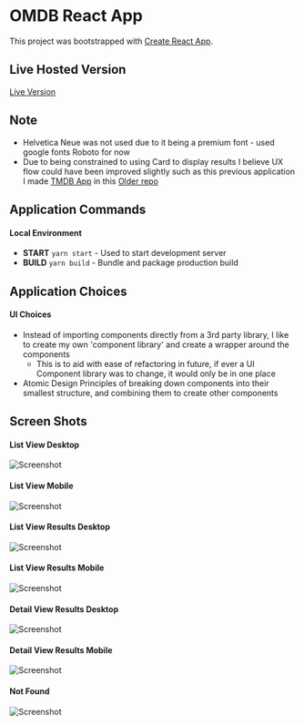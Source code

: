# OMDB React App

This project was bootstrapped with [Create React App](https://github.com/facebook/create-react-app).

## Live Hosted Version

[Live Version](https://omdb-react-app.web.app/movies)

## Note
- Helvetica Neue was not used due to it being a premium font - used google fonts Roboto for now
- Due to being constrained to using Card to display results I believe UX flow could have been improved slightly such as this previous application I made [TMDB App](https://afternoon-spire-06540.herokuapp.com/movies) in this [Older repo](https://github.com/xXValhallaCoderXx/the-movie-db-app-react)

## Application Commands

#### Local Environment

- **START** `yarn start` - Used to start development server
- **BUILD** `yarn build` - Bundle and package production build

## Application Choices

#### UI Choices

- Instead of importing components directly from a 3rd party library, I like to create my own 'component library' and create a wrapper around the components
  - This is to aid with ease of refactoring in future, if ever a UI Component library was to change, it would only be in one place
- Atomic Design Principles of breaking down components into their smallest structure, and combining them to create other components

## Screen Shots

#### List View Desktop

![Screenshot](docs/main-desktop.png)

#### List View Mobile

![Screenshot](docs/main-mobile.png)

#### List View Results Desktop

![Screenshot](docs/list-desktop.png)

#### List View Results Mobile

![Screenshot](docs/list-mobile.png)

#### Detail View Results Desktop

![Screenshot](docs/detail-desktop.png)

#### Detail View Results Mobile

![Screenshot](docs/detail-mobile.png)

#### Not Found

![Screenshot](docs/not-found-desktop.png)
